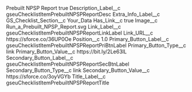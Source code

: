 <?xml version="1.0" encoding="UTF-8"?>
<CustomMetadata xmlns="http://soap.sforce.com/2006/04/metadata" xmlns:xsi="http://www.w3.org/2001/XMLSchema-instance" xmlns:xsd="http://www.w3.org/2001/XMLSchema">
    <label>Prebuilt NPSP Report</label>
    <protected>true</protected>
    <values>
        <field>Description_Label__c</field>
        <value xsi:type="xsd:string">gseuChecklistItemPrebuiltNPSPReportDesc</value>
    </values>
    <values>
        <field>Extra_Info_Label__c</field>
        <value xsi:nil="true"/>
    </values>
    <values>
        <field>GS_Checklist_Section__c</field>
        <value xsi:type="xsd:string">Your_Data</value>
    </values>
    <values>
        <field>Has_Link__c</field>
        <value xsi:type="xsd:boolean">true</value>
    </values>
    <values>
        <field>Image__c</field>
        <value xsi:type="xsd:string">Run_a_Prebuilt_NPSP_Report.svg</value>
    </values>
    <values>
        <field>Link_Label__c</field>
        <value xsi:type="xsd:string">gseuChecklistItemPrebuiltNPSPReportLinkLabel</value>
    </values>
    <values>
        <field>Link_URL__c</field>
        <value xsi:type="xsd:string">https://sforce.co/36UP0Oe</value>
    </values>
    <values>
        <field>Position__c</field>
        <value xsi:type="xsd:double">1.0</value>
    </values>
    <values>
        <field>Primary_Button_Label__c</field>
        <value xsi:type="xsd:string">gseuChecklistItemPrebuiltNPSPReportPriBtnLabel</value>
    </values>
    <values>
        <field>Primary_Button_Type__c</field>
        <value xsi:type="xsd:string">link</value>
    </values>
    <values>
        <field>Primary_Button_Value__c</field>
        <value xsi:type="xsd:string">https://bit.ly/2Le63lL</value>
    </values>
    <values>
        <field>Secondary_Button_Label__c</field>
        <value xsi:type="xsd:string">gseuChecklistItemPrebuiltNPSPReportSecBtnLabel</value>
    </values>
    <values>
        <field>Secondary_Button_Type__c</field>
        <value xsi:type="xsd:string">link</value>
    </values>
    <values>
        <field>Secondary_Button_Value__c</field>
        <value xsi:type="xsd:string">https://sforce.co/3oyVGYb</value>
    </values>
    <values>
        <field>Title_Label__c</field>
        <value xsi:type="xsd:string">gseuChecklistItemPrebuiltNPSPReportTitle</value>
    </values>
</CustomMetadata>
